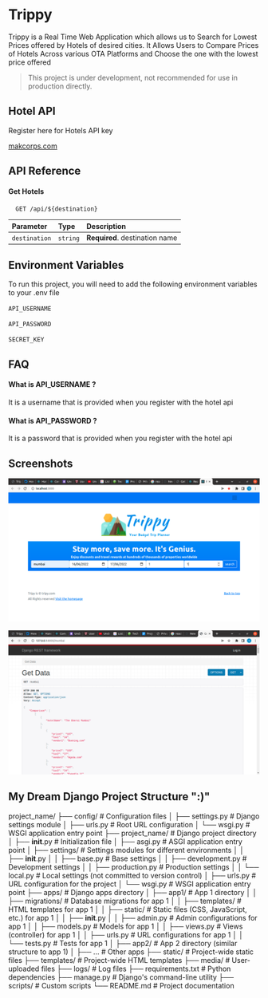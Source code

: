 
# Trippy

Trippy is a Real Time Web Application which allows us to Search for Lowest Prices offered by Hotels of desired cities. It Allows Users to Compare Prices of Hotels Across various OTA Platforms and Choose the one with the lowest price offered

> This project is under development, not recommended for use in production directly.

## Hotel API 

Register here for Hotels API key

[makcorps.com](https://www.makcorps.com)


## API Reference

#### Get Hotels

```http
  GET /api/${destination}
```

| Parameter | Type     | Description                       |
| :-------- | :------- | :-------------------------------- |
| `destination`      | `string` | **Required**. destination name |



## Environment Variables

To run this project, you will need to add the following environment variables to your .env file

`API_USERNAME`

`API_PASSWORD`

`SECRET_KEY`


## FAQ

#### What is API_USERNAME ?

It is a username that is provided when you register with the hotel api

#### What is API_PASSWORD ?
It is a password that is provided when you register with the hotel api



## Screenshots

![App Screenshot](screenshots/image2.png)

![App Screenshot](screenshots/image8.png)

## My Dream Django Project Structure ":)"
project_name/
├── config/                 # Configuration files
│   ├── settings.py         # Django settings module
│   ├── urls.py             # Root URL configuration
│   └── wsgi.py             # WSGI application entry point
├── project_name/           # Django project directory
│   ├── __init__.py         # Initialization file
│   ├── asgi.py             # ASGI application entry point
│   ├── settings/           # Settings modules for different environments
│   │   ├── __init__.py
│   │   ├── base.py         # Base settings
│   │   ├── development.py  # Development settings
│   │   ├── production.py   # Production settings
│   │   └── local.py        # Local settings (not committed to version control)
│   ├── urls.py             # URL configuration for the project
│   └── wsgi.py             # WSGI application entry point
├── apps/                   # Django apps directory
│   ├── app1/               # App 1 directory
│   │   ├── migrations/     # Database migrations for app 1
│   │   ├── templates/      # HTML templates for app 1
│   │   ├── static/         # Static files (CSS, JavaScript, etc.) for app 1
│   │   ├── __init__.py
│   │   ├── admin.py        # Admin configurations for app 1
│   │   ├── models.py       # Models for app 1
│   │   ├── views.py        # Views (controller) for app 1
│   │   ├── urls.py         # URL configurations for app 1
│   │   └── tests.py        # Tests for app 1
│   ├── app2/               # App 2 directory (similar structure to app 1)
│   ├── ...                 # Other apps
├── static/                  # Project-wide static files
├── templates/               # Project-wide HTML templates
├── media/                   # User-uploaded files
├── logs/                    # Log files
├── requirements.txt         # Python dependencies
├── manage.py                # Django's command-line utility
├── scripts/                 # Custom scripts
└── README.md                # Project documentation


